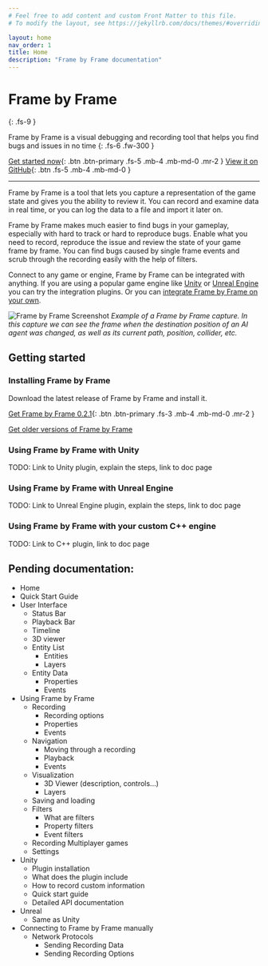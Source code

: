 ```yaml
---
# Feel free to add content and custom Front Matter to this file.
# To modify the layout, see https://jekyllrb.com/docs/themes/#overriding-theme-defaults

layout: home
nav_order: 1
title: Home
description: "Frame by Frame documentation"
---
```


# Frame by Frame
{: .fs-9 }

Frame by Frame is a visual debugging and recording tool that helps you find bugs and issues in no time
{: .fs-6 .fw-300 }

[Get started now](#getting-started){: .btn .btn-primary .fs-5 .mb-4 .mb-md-0 .mr-2 } [View it on GitHub](https://github.com/XDargu/FrameByFrame){: .btn .fs-5 .mb-4 .mb-md-0 }

---

Frame by Frame is a tool that lets you capture a representation of the game state and gives you the ability to review it. You can record and examine data in real time, or you can log the data to a file and import it later on.

Frame by Frame makes much easier to find bugs in your gameplay, especially with hard to track or hard to reproduce bugs. Enable what you need to record, reproduce the issue and review the state of your game frame by frame. You can find bugs caused by single frame events and scrub through the recording easily with the help of filters.	

Connect to any game or engine, Frame by Frame can be integrated with anything. If you are using a popular game engine like [Unity](/FrameByFrame/Unity) or [Unreal Engine](/FrameByFrame/Unity) you can try the integration plugins. Or you can [integrate Frame by Frame on your own](/FrameByFrame/custom-integration/custom-integration/).

![Frame by Frame Screenshot](/FrameByFrame/assets/images/screenshots/ExampleScreen.png)
*Example of a Frame by Frame capture. In this capture we can see the frame when the destination position of an AI agent was changed, as well as its current path, position, collider, etc.*

## Getting started

### Installing Frame by Frame
Download the latest release of Frame by Frame and install it.

[Get Frame by Frame 0.2.1](https://github.com/XDargu/FrameByFrame/releases/tag/v0.2.1){: .btn .btn-primary .fs-3 .mb-4 .mb-md-0 .mr-2 }

[Get older versions of Frame by Frame](https://github.com/XDargu/FrameByFrame/releases)

### Using Frame by Frame with Unity
TODO: Link to Unity plugin, explain the steps, link to doc page

### Using Frame by Frame with Unreal Engine
TODO: Link to Unreal Engine plugin, explain the steps, link to doc page

### Using Frame by Frame with your custom C++ engine
TODO: Link to C++ plugin, link to doc page


## Pending documentation:

- Home
- Quick Start Guide
- User Interface
	- Status Bar
	- Playback Bar
	- Timeline
	- 3D viewer
	- Entity List
		- Entities
		- Layers
	- Entity Data
		- Properties
		- Events
- Using Frame by Frame
	- Recording
		- Recording options
		- Properties
		- Events
	- Navigation
		- Moving through a recording
		- Playback
		- Events
	- Visualization
		- 3D Viewer (description, controls...)
		- Layers
	- Saving and loading
	- Filters
		- What are filters
		- Property filters
		- Event filters
	- Recording Multiplayer games
	- Settings
- Unity
	- Plugin installation
	- What does the plugin include
	- How to record custom information
	- Quick start guide
	- Detailed API documentation
- Unreal
	- Same as Unity
- Connecting to Frame by Frame manually
	- Network Protocols
		- Sending Recording Data
		- Sending Recording Options
     
  